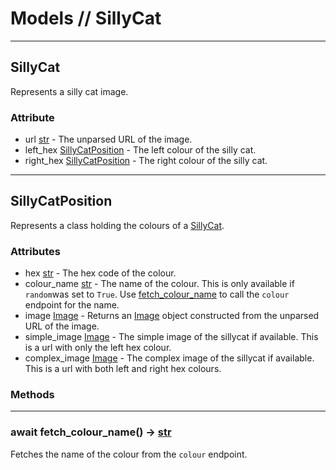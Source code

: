 # Models // SillyCat
---

## SillyCat
Represents a silly cat image.

### Attribute
- url [str] - The unparsed URL of the image.
- left_hex [SillyCatPosition](sillycat.md#sillycatposition) - The left colour of the silly cat.
- right_hex [SillyCatPosition](sillycat.md#sillycatposition) - The right colour of the silly cat.

---

## SillyCatPosition
Represents a class holding the colours of a [SillyCat](sillycat.md#sillycat).

### Attributes
- hex [str] - The hex code of the colour.
- colour_name [str] - The name of the colour. This is only available if ``random``was set to ``True``. Use [fetch_colour_name](sillycat.md#await-fetch_colour_name---str) to call the ``colour`` endpoint for the name.
- image [Image](image.md#image) - Returns an [Image](image.md#image) object constructed from the unparsed URL of the image.
- simple_image [Image](image.md#image) - The simple image of the sillycat if available. This is a url with only the left hex colour.
- complex_image [Image](image.md#image) - The complex image of the sillycat if available. This is a url with both left and right hex colours.

### Methods
---

### await fetch_colour_name() -> [str]
Fetches the name of the colour from the ``colour`` endpoint.


[str]: https://docs.python.org/3/library/stdtypes.html#str
[int]: https://docs.python.org/3/library/functions.html#int
[dict]: https://docs.python.org/3/library/functions.html#func-dict
[list]: https://docs.python.org/3/library/functions.html#func-list
[bool]: https://docs.python.org/3/library/functions.html#bool
[tuple]: https://docs.python.org/3/library/stdtypes.html#tuple
[Optional]: https://docs.python.org/3/library/typing.html#typing.Optional
[Union]: https://docs.python.org/3/library/typing.html#typing.Union